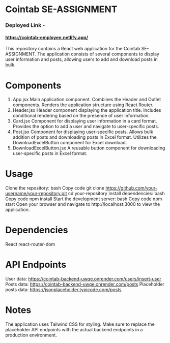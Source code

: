 # Cointab SE-ASSIGNMENT
### Deployed Link - 
#### https://cointab-employee.netlify.app/

This repository contains a React web application for the Cointab SE-ASSIGNMENT. The application consists of several components to display user information and posts, allowing users to add and download posts in bulk.

# Components
1. App.jsx
Main application component.
Combines the Header and Outlet components.
Renders the application structure using React Router.
2. Header.jsx
Header component displaying the application title.
Includes conditional rendering based on the presence of user information.
3. Card.jsx
Component for displaying user information in a card format.
Provides the option to add a user and navigate to user-specific posts.
4. Post.jsx
Component for displaying user-specific posts.
Allows bulk addition of posts and downloading posts in Excel format.
Utilizes the DownloadExcelButton component for Excel download.
5. DownloadExcelButton.jsx
A reusable button component for downloading user-specific posts in Excel format.
# Usage
Clone the repository:
bash
Copy code
git clone https://github.com/your-username/your-repository.git
cd your-repository
Install dependencies:
bash
Copy code
npm install
Start the development server:
bash
Copy code
npm start
Open your browser and navigate to http://localhost:3000 to view the application.
# Dependencies
React
react-router-dom
# API Endpoints
User data: https://cointab-backend-uwqe.onrender.com/users/insert-user
Posts data: https://cointab-backend-uwqe.onrender.com/posts
Placeholder posts data: https://jsonplaceholder.typicode.com/posts
# Notes
The application uses Tailwind CSS for styling.
Make sure to replace the placeholder API endpoints with the actual backend endpoints in a production environment.

